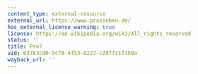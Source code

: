 ```yaml
---
content_type: external-resource
external_url: https://www.prosieben.de/
has_external_license_warning: true
license: https://en.wikipedia.org/wiki/All_rights_reserved
status: ''
title: Pro7
uid: b3763cd0-5c78-4f53-8227-c297fc1f150a
wayback_url: ''
---
```

